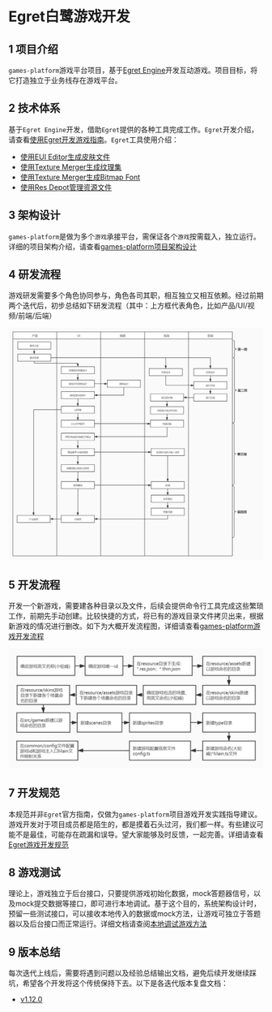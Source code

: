 # Egret白鹭游戏开发

## 1 项目介绍

`games-platform`游戏平台项目，基于[Egret Engine](https://www.egret.com/)开发互动游戏。项目目标，将它打造独立于业务线存在游戏平台。

## 2 技术体系

基于`Egret Engine`开发，借助`Egret`提供的各种工具完成工作。`Egret`开发介绍，请查看[使用Egret开发游戏指南](./guide/develop_game_by_egret.md)。`Egret`工具使用介绍：

- [使用EUI Editor生成皮肤文件](https://xiaojiaoyukeji.yuque.com/xiaojiaoxue/ui/qnxvad)
- [使用Texture Merger生成纹理集](./guide/generate_sprite_sheet_guide.md)
- [使用Texture Merger生成Bitmap Font](https://xiaojiaoyukeji.yuque.com/xiaojiaoxue/ui/hvwhkf)
- [使用Res Depot管理资源文件](./guide/manage_resource_by_res_depot.md)

## 3 架构设计

`games-platform`是做为多个`游戏`承接平台，需保证各个`游戏`按需载入，独立运行。详细的项目架构介绍，请查看[games-platform项目架构设计](./project_architecture.md)

## 4 研发流程

游戏研发需要多个角色协同参与，角色各司其职，相互独立又相互依赖。经过前期两个迭代后，初步总结如下研发流程（其中：上方框代表角色，比如产品/UI/视频/前端/后端）

![游戏研发流程](./images/develop_game_process.jpg)

## 5 开发流程

开发一个新游戏，需要建各种目录以及文件，后续会提供命令行工具完成这些繁琐工作，前期先手动创建。比较快捷的方式，将已有的游戏目录文件拷贝出来，根据新游戏的情况进行删改。如下为大概开发流程图，详细请查看[games-platform游戏开发流程](./develop_game_step.md)

![开发流程](./images/develop_game_step.jpg)

## 7 开发规范

本规范并非`Egret`官方指南，仅做为`games-platform`项目游戏开发实践指导建议。游戏开发对于项目成员都是陌生的，都是摸着石头过河，我们都一样。有些建议可能不是最佳，可能存在疏漏和误导。望大家能够及时反馈，一起完善。详细请查看[Egret游戏开发规范](./develop_game_by_egret_standard.md)

## 8 游戏测试

理论上，游戏独立于后台接口，只要提供游戏初始化数据，mock答题器信号，以及mock提交数据等接口，即可进行本地调试。基于这个目的，系统架构设计时，预留一些测试接口，可以接收本地传入的数据或mock方法，让游戏可独立于答题器以及后台接口而正常运行。详细文档请查阅[本地调试游戏方法](./guide/local_debug_game_guide.md)
## 9 版本总结

每次迭代上线后，需要将遇到问题以及经验总结输出文档，避免后续开发继续踩坑，希望各个开发将这个传统保持下去。以下是各迭代版本复盘文档：

- [v1.12.0](./project_post_mortem/v1.12.0.md)
